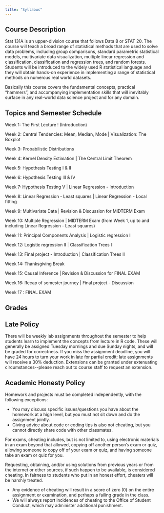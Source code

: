 ```yaml
---
title: "Syllabus"
---
```


## Course Description

Stat 131A is an upper-division course that follows Data 8 or STAT 20. The course will teach a broad range of statistical methods that are used to solve data problems, including group comparisons, standard parametric statistical models, multivariate data visualization, multiple linear regression and classification, classification and regression trees, and random forests. Students will be introduced to the widely used R statistical language and they will obtain hands-on experience in implementing a range of statistical methods on numerous real world datasets.

Basically this course covers the fundamental concepts, practical “hammers”, and accompanying implementation skills that will inevitably surface in any real-world data science project and for any domain.


## Topics and Semester Schedule

Week 1: The First Lecture ! (Introduction)

Week 2: Central Tendencies: Mean, Median, Mode | Visualization: The Boxplot

Week 3: Probabilistic Distributions

Week 4: Kernel Density Estimation | The Central Limit Theorem

Week 5: Hypothesis Testing I & II

Week 6: Hypothesis Testing III & IV

Week 7: Hypothesis Testing V | Linear Regression - Introduction

Week 8: Linear Regression - Least squares | Linear Regression - Local fitting 

Week 9: Multivariate Data | Revision & Discussion for MIDTERM Exam

Week 10: Multiple Regression | MIDTERM Exam (from Week 1, up to and including Linear Regression - Least squares)

Week 11: Principal Components Analysis | Logistic regression I

Week 12: Logistic regression II | Classification Trees I

Week 13: Final project - Introduction | Classification Trees II 

Week 14: Thanksgiving Break

Week 15: Causal Inference | Revision & Discussion for FINAL EXAM

Week 16: Recap of semester journey | Final project - Discussion 

Week 17 : FINAL EXAM


  
## Grades

## Late Policy

There will be weekly lab assignments throughout the semester to help students learn to implement the concepts from lecture in R code. These will generally be assigned Tuesday mornings and due Sunday nights, and will be graded for correctness. If you miss the assignment deadline, you will have 24 hours to turn your work in late for partial credit; late assignments will receive a 30% deduction. Extensions can be granted under extenuating circumstances--please reach out to course staff to request an extension.

## Academic Honesty Policy

Homework and projects must be completed independently, with the following exceptions:

 - You may discuss specific issues/questions you have about the homework at a high level, but you must not sit down and do the assignment jointly.
 - Giving advice about code or coding tips is also not cheating, but you cannot directly share code with other classmates.

For exams, cheating includes, but is not limited to, using electronic materials in an exam beyond that allowed, copying off another person’s exam or quiz, allowing someone to copy off of your exam or quiz, and having someone take an exam or quiz for you.

Requesting, obtaining, and/or using solutions from previous years or from the internet or other sources, if such happen to be available, is considered cheating. In fairness to students who put in an honest effort, cheaters will be harshly treated.

 - Any evidence of cheating will result in a score of zero (0) on the entire assignment or examination, and perhaps a failing grade in the class.
 - We will always report incidences of cheating to the Office of Student Conduct, which may administer additional punishment.
